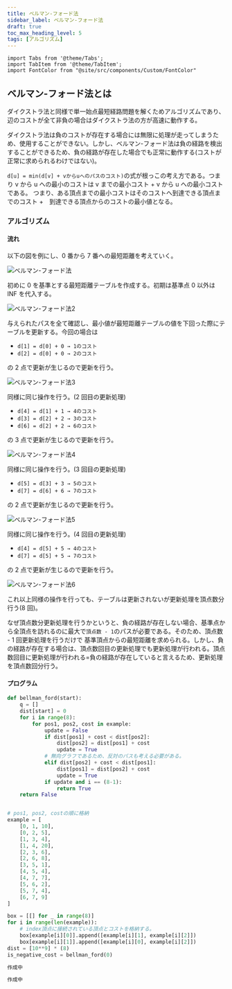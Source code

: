 ```yaml
---
title: ベルマン-フォード法
sidebar_label: ベルマン-フォード法
draft: true
toc_max_heading_level: 5
tags: [アルゴリズム]
---
```


```mdx-code-block
import Tabs from '@theme/Tabs';
import TabItem from '@theme/TabItem';
import FontColor from "@site/src/components/Custom/FontColor"
```

## ベルマン-フォード法とは

ダイクストラ法と同様で単一始点最短経路問題を解くためアルゴリズムであり、辺のコストが全て非負の場合はダイクストラ法の方が高速に動作する。

ダイクストラ法は負のコストが存在する場合には無限に処理が走ってしまうため、使用することができない。しかし、ベルマン-フォード法は負の経路を検出することができるため、負の経路が存在した場合でも正常に動作する(コストが正常に求められるわけではない)。

`d[u] = min(d[v] + vからuへのパスのコスト)`の式が根っこの考え方である。つまり v から u への最小のコストは v までの最小コスト $+$ v から u への最小コストである。
つまり、ある頂点までの最小コストはそのコストへ到達できる頂点までのコスト $+$　到達できる頂点からのコストの最小値となる。

### アルゴリズム

#### 流れ

以下の図を例にし、0 番から 7 番への最短距離を考えていく。

![ベルマン-フォード法](/img/svg/Algorithm/bellman-ford/bellman-ford-1.drawio.svg "ベルマン-フォード法")

初めに 0 を基準とする最短距離テーブルを作成する。初期は基準点 0 以外は INF を代入する。

![ベルマン-フォード法2](/img/svg/Algorithm/bellman-ford/bellman-ford-2.drawio.svg "ベルマン-フォード法2")

与えられたパスを全て確認し、最小値が最短距離テーブルの値を下回った際にテーブルを更新する。今回の場合は

- `d[1] = d[0] + 0 → 1のコスト`
- `d[2] = d[0] + 0 → 2のコスト`

の 2 点で更新が生じるので更新を行う。

![ベルマン-フォード法3](/img/svg/Algorithm/bellman-ford/bellman-ford-3.drawio.svg "ベルマン-フォード法3")

同様に同じ操作を行う。(2 回目の更新処理)

- `d[4] = d[1] + 1 → 4のコスト`
- `d[3] = d[2] + 2 → 3のコスト`
- `d[6] = d[2] + 2 → 6のコスト`

の 3 点で更新が生じるので更新を行う。

![ベルマン-フォード法4](/img/svg/Algorithm/bellman-ford/bellman-ford-4.drawio.svg "ベルマン-フォード法4")

同様に同じ操作を行う。(3 回目の更新処理)

- `d[5] = d[3] + 3 → 5のコスト`
- `d[7] = d[6] + 6 → 7のコスト`

の 2 点で更新が生じるので更新を行う。

![ベルマン-フォード法5](/img/svg/Algorithm/bellman-ford/bellman-ford-5.drawio.svg "ベルマン-フォード法5")

同様に同じ操作を行う。(4 回目の更新処理)

- `d[4] = d[5] + 5 → 4のコスト`
- `d[7] = d[5] + 5 → 7のコスト`

の 2 点で更新が生じるので更新を行う。

![ベルマン-フォード法6](/img/svg/Algorithm/bellman-ford/bellman-ford-6.drawio.svg "ベルマン-フォード法6")

これ以上同様の操作を行っても、テーブルは更新されないが更新処理を頂点数分行う(8 回)。

なぜ頂点数分更新処理を行うかというと、負の経路が存在しない場合、基準点から全頂点を訪れるのに最大で`頂点数 - 1`のパスが必要である。そのため、頂点数 - 1 回更新処理を行うだけで
基準頂点からの最短距離を求められる。しかし、負の経路が存在する場合は、頂点数回目の更新処理でも更新処理が行われる。頂点数回目に更新処理が行われる$=$負の経路が存在していると言えるため、更新処理を頂点数回分行う。

#### プログラム

<!-- TODO 他のコードと経路復元をかく -->

<Tabs groupId="code">
<TabItem value="python" label="Python" default>

```python title="bellman-ford.py"
def bellman_ford(start):
    q = []
    dist[start] = 0
    for i in range(8):
        for pos1, pos2, cost in example:
            update = False
            if dist[pos1] + cost < dist[pos2]:
                dist[pos2] = dist[pos1] + cost
                update = True
            # 無向グラフであるため、反対のパスも考える必要がある。
            elif dist[pos2] + cost < dist[pos1]:
                dist[pos1] = dist[pos2] + cost
                update = True
            if update and i == (8-1):
                return True
    return False


# pos1, pos2, costの順に格納
example = [
    [0, 1, 10],
    [0, 2, 5],
    [1, 3, 4],
    [1, 4, 20],
    [2, 3, 6],
    [2, 6, 8],
    [3, 5, 1],
    [4, 5, 4],
    [4, 7, 7],
    [5, 6, 2],
    [5, 7, 4],
    [6, 7, 9]
]

box = [[] for _ in range(8)]
for i in range(len(example)):
    # index頂点に接続されている頂点とコストを格納する。
    box[example[i][0]].append([example[i][1], example[i][2]])
    box[example[i][1]].append([example[i][0], example[i][2]])
dist = [10**9] * (8)
is_negative_cost = bellman_ford(0)
```

</TabItem>
  <TabItem value="C++" label="C++">

```cpp title="bellman-ford.cpp"
作成中
```

  </TabItem>
  <TabItem value="C#" label="C#">

```csharp title="bellman-ford.cs"
作成中
```

  </TabItem>
</Tabs>
